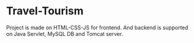 # Travel-Tourism
Project is made on HTML-CSS-JS for frontend. And backend is supported on Java Servlet, MySQL DB and Tomcat server.
